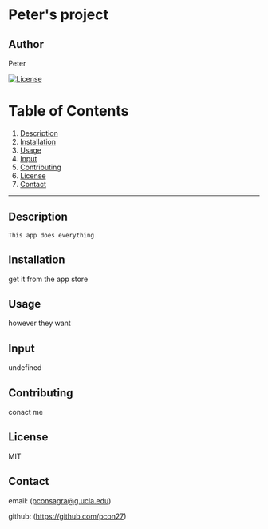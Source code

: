 # Peter's project
## Author
 Peter

[![License](https://img.shields.io/badge/License-MIT-yellow.svg)](https://opensource.org/licenses/MIT)

# Table of Contents 
1. [Description](#Description)
2. [Installation](#Installation)
3. [Usage](#Usage)
4. [Input](#Input)
5. [Contributing](#Contributing)
6. [License](#License)
7. [Contact](#Contact)

---

## Description
```
This app does everything 
```

## Installation 

get it from the app store

## Usage 
however they want

## Input
undefined

## Contributing
conact me

## License
MIT

## Contact
email: (pconsagra@g.ucla.edu)

github: (https://github.com/pcon27)
    